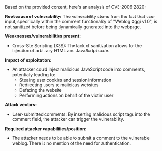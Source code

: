 Based on the provided content, here's an analysis of CVE-2006-2820:

**Root cause of vulnerability:**
The vulnerability stems from the fact that user input, specifically within the comment functionality of "Weblog Oggi v1.0", is not sanitized before being dynamically generated into the webpage.

**Weaknesses/vulnerabilities present:**
- Cross-Site Scripting (XSS): The lack of sanitization allows for the injection of arbitrary HTML and JavaScript code.

**Impact of exploitation:**
- An attacker could inject malicious JavaScript code into comments, potentially leading to:
  - Stealing user cookies and session information
  - Redirecting users to malicious websites
  - Defacing the website
  - Performing actions on behalf of the victim user

**Attack vectors:**
- User-submitted comments: By inserting malicious script tags into the comment field, the attacker can trigger the vulnerability.

**Required attacker capabilities/position:**
- The attacker needs to be able to submit a comment to the vulnerable weblog. There is no mention of the need for authentication.